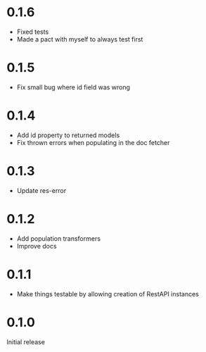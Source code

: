 0.1.6
=====
* Fixed tests
* Made a pact with myself to always test first

0.1.5
=====
* Fix small bug where id field was wrong

0.1.4
=====
* Add id property to returned models
* Fix thrown errors when populating in the doc fetcher

0.1.3
=====
* Update res-error

0.1.2
=====
* Add population transformers
* Improve docs

0.1.1
=====
* Make things testable by allowing creation of RestAPI instances

0.1.0
=====

Initial release

